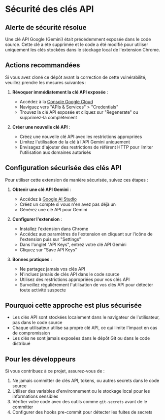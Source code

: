 # Sécurité des clés API

## Alerte de sécurité résolue

Une clé API Google (Gemini) était précédemment exposée dans le code source. Cette clé a été supprimée et le code a été modifié pour utiliser uniquement les clés stockées dans le stockage local de l'extension Chrome.

## Actions recommandées

Si vous avez cloné ce dépôt avant la correction de cette vulnérabilité, veuillez prendre les mesures suivantes :

1. **Révoquer immédiatement la clé API exposée** :
   - Accédez à la [Console Google Cloud](https://console.cloud.google.com/)
   - Naviguez vers "APIs & Services" > "Credentials"
   - Trouvez la clé API exposée et cliquez sur "Regenerate" ou supprimez-la complètement

2. **Créer une nouvelle clé API** :
   - Créez une nouvelle clé API avec les restrictions appropriées
   - Limitez l'utilisation de la clé à l'API Gemini uniquement
   - Envisagez d'ajouter des restrictions de référent HTTP pour limiter l'utilisation aux domaines autorisés

## Configuration sécurisée des clés API

Pour utiliser cette extension de manière sécurisée, suivez ces étapes :

1. **Obtenir une clé API Gemini** :
   - Accédez à [Google AI Studio](https://ai.google.dev/)
   - Créez un compte si vous n'en avez pas déjà un
   - Générez une clé API pour Gemini

2. **Configurer l'extension** :
   - Installez l'extension dans Chrome
   - Accédez aux paramètres de l'extension en cliquant sur l'icône de l'extension puis sur "Settings"
   - Dans l'onglet "API Keys", entrez votre clé API Gemini
   - Cliquez sur "Save API Keys"

3. **Bonnes pratiques** :
   - Ne partagez jamais vos clés API
   - N'incluez jamais de clés API dans le code source
   - Utilisez des restrictions appropriées pour vos clés API
   - Surveillez régulièrement l'utilisation de vos clés API pour détecter toute activité suspecte

## Pourquoi cette approche est plus sécurisée

- Les clés API sont stockées localement dans le navigateur de l'utilisateur, pas dans le code source
- Chaque utilisateur utilise sa propre clé API, ce qui limite l'impact en cas de compromission
- Les clés ne sont jamais exposées dans le dépôt Git ou dans le code distribué

## Pour les développeurs

Si vous contribuez à ce projet, assurez-vous de :

1. Ne jamais committer de clés API, tokens, ou autres secrets dans le code source
2. Utiliser des variables d'environnement ou le stockage local pour les informations sensibles
3. Vérifier votre code avec des outils comme `git-secrets` avant de le committer
4. Configurer des hooks pre-commit pour détecter les fuites de secrets 